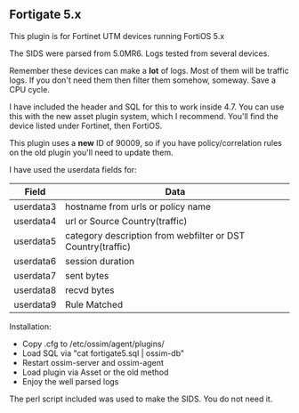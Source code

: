## Fortigate 5.x

This plugin is for Fortinet UTM devices running FortiOS 5.x

The SIDS were parsed from 5.0MR6.  Logs tested from several devices. 

Remember these devices can make a **lot** of logs.  Most of them will be traffic logs.  If you don't need them then filter them somehow, someway.  Save a CPU cycle.

I have included the header and SQL for this to work inside 4.7.  You can use this with the new asset plugin system, which I recommend.  You'll find the device listed under Fortinet, then FortiOS.  

This plugin uses a **new** ID of 90009, so if you have policy/correlation rules on the old plugin you'll need to update them.  


I have used the userdata fields for:

Field | Data
----- | ------
userdata3 | hostname from urls or policy name
userdata4 | url or Source Country(traffic)
userdata5 | category description from webfilter or DST Country(traffic)
userdata6 | session duration
userdata7 | sent bytes
userdata8 | recvd bytes
userdata9 | Rule Matched



Installation:

* Copy .cfg to /etc/ossim/agent/plugins/
* Load SQL via "cat fortigate5.sql | ossim-db"
* Restart ossim-server and ossim-agent
* Load plugin via Asset or the old method
* Enjoy the well parsed logs


The perl script included was used to make the SIDS.  You do not need it.  
